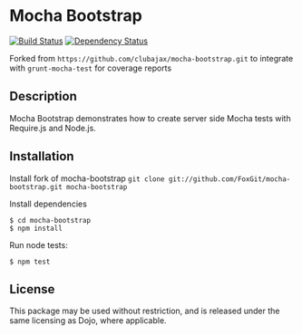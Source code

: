 Mocha Bootstrap
===============

[![Build Status](https://travis-ci.org/pghalliday/mocha-bootstrap.png?branch=origin)](https://travis-ci.org/pghalliday/mocha-bootstrap)
[![Dependency Status](https://gemnasium.com/pghalliday/mocha-bootstrap.png)](https://gemnasium.com/pghalliday/mocha-bootstrap)

Forked from `https://github.com/clubajax/mocha-bootstrap.git` to integrate with `grunt-mocha-test` for coverage reports

Description
-----------
Mocha Bootstrap demonstrates how to create server side Mocha tests with Require.js and Node.js.

Installation
------------

Install fork of mocha-bootstrap
`git clone git://github.com/FoxGit/mocha-bootstrap.git mocha-bootstrap`

Install dependencies
```
$ cd mocha-bootstrap
$ npm install
```

Run node tests:
```
$ npm test
```

License
-------

This package may be used without restriction, and is released under the same licensing
as Dojo, where applicable.
